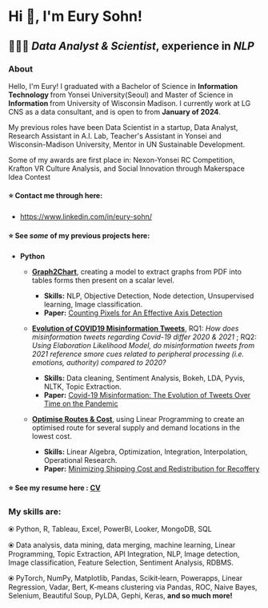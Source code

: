 # Hi 👋, I'm Eury Sohn!

 ## 👩🏻‍💻 <i>Data Analyst & Scientist</i>, experience in <i>NLP </i>

### About
Hello, I'm Eury! I graduated with a Bachelor of Science in <b> Information Technology </b> from Yonsei University(Seoul) and Master of Science in <b> Information </b> from University of Wisconsin Madison. I currently work at LG CNS as a data consultant, and is open to from <b> January of 2024</b>. 

My previous roles have been Data Scientist in a startup, Data Analyst, Research Assistant in A.I. Lab, Teacher's Assistant in Yonsei and Wisconsin-Madison University, Mentor in UN Sustainable Development. 

Some of my awards are first place in: Nexon-Yonsei RC Competition, Krafton VR Culture Analysis, and Social Innovation through Makerspace Idea Contest

#### ⭐ Contact me through here: 
* https://www.linkedin.com/in/eury-sohn/

#### ⭐ See _some_ of my previous projects here: 
* **Python**
     * **[Graph2Chart](Python/Graph2Chart)**, creating a model to extract graphs from PDF into tables forms then present on a scalar level.
        * **Skills:** NLP, Objective Detection, Node detection, Unsupervised learning, Image classification.
        * **Paper:** [Counting Pixels for An Effective Axis Detection](IEEE_IRI_2022.pdf)
      
     * **[Evolution of COVID19 Misinformation Tweets](Python/Evolution%20of%20COVID19%20Misinformation%20Tweets)**, RQ1: _How does misinformation tweets regarding Covid-19 differ 2020 & 2021_ ; RQ2: _Using Elaboration Likelihood Model, do misinformation tweets from 2021 reference smore cues related to peripheral processing (i.e. emotions, authority) compared to 2020?_
        * **Skills:** Data cleaning, Sentiment Analysis, Bokeh, LDA, Pyvis, NLTK, Topic Extraction.
        * **Paper:** [Covid-19 Misinformation: The Evolution of Tweets Over Time on the Pandemic](Python/Evolution%20of%20COVID19%20Misinformation%20Tweets/Covid-19%20misinformation.pdf)
          
     * **[Optimise Routes & Cost](Python/Optimise%20Routes%20%26%20Cost)**, using Linear Programming to create an optimised route for several supply and demand locations in the lowest cost.
        * **Skills:** Linear Algebra, Optimization, Integration, Interpolation, Operational Research.
        * **Paper:** [Minimizing Shipping Cost and Redistribution for Recoffery](Python/Optimise%20Routes%20%26%20Cost/orms.pdf)


#### ⭐ See my resume here : [CV](ES_RESUME(fixed)July.pdf)

### My skills are: 

⦿ Python, R, Tableau, Excel, PowerBI, Looker, MongoDB, SQL 

⦿ Data analysis, data mining, data merging, machine learning, Linear Programming, Topic Extraction, API Integration, NLP, Image detection, Image classification, Feature Selection, Sentiment Analysis, RDBMS. 

⦿  PyTorch, NumPy, Matplotlib, Pandas, Scikit‑learn, Powerapps, Linear Regression, Vadar, Bert, K‑means clustering via Pandas, ROC, Naive Bayes, Selenium, Beautiful Soup, PyLDA, Gephi, Keras, <b> and so much more! </b> 

